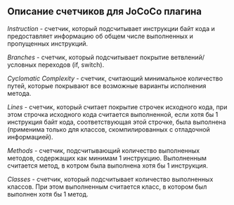 ## Описание счетчиков для JoCoCo плагина

*Instruction* - счетчик, который подсчитывает инструкции байт кода и предоставляет информацию об общем числе выполненных и пропущенных инструкций.

*Branches* - счетчик, который подсчитывает покрытие ветвлений/условных переходов (if, switch).

*Cyclomatic Complexity* - счетчик, считающий минимальное количество путей, которые покрывают все возможные варианты исполнения метода.

*Lines* - счетчик, который считает покрытие строчек исходного кода, при этом строчка исходного кода считается выполненной, если хотя бы 1 инструкция байт кода, соответствующая этой строчке, была выполнена (применима только для классов, скомпилированных с отладочной информацией).

*Methods* - счетчик, подсчитывающий количество выполненных методов, содержащих как минимам 1 инструкцию. Выполненным считается метод, в котром была выполнена хотя бы 1 инструкция.

*Classes* - счетчик, который подсчитывает количество выполненных классов. При этом выполненным считается класс, в котором был выполнен хотя бы 1 метод.
